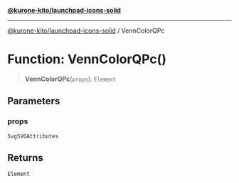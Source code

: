 [**@kurone-kito/launchpad-icons-solid**](../README.md)

***

[@kurone-kito/launchpad-icons-solid](../globals.md) / VennColorQPc

# Function: VennColorQPc()

> **VennColorQPc**(`props`): `Element`

## Parameters

### props

`SvgSVGAttributes`

## Returns

`Element`

